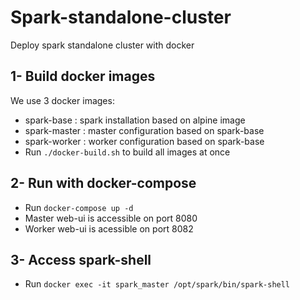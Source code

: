 # Spark-standalone-cluster
Deploy spark standalone cluster with docker

## 1- Build docker images
We use 3 docker images:

* spark-base : spark installation based on alpine image
* spark-master : master configuration based on spark-base
* spark-worker : worker configuration based on spark-base
* Run ```./docker-build.sh``` to build all images at once

## 2- Run with docker-compose
* Run ``` docker-compose up -d ```
* Master web-ui is accessible on port 8080
* Worker web-ui is acessible on port 8082

## 3- Access spark-shell
* Run ``` docker exec -it spark_master /opt/spark/bin/spark-shell ```
